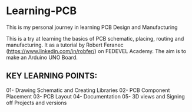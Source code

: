 # Learning-PCB
This is my personal journey in learning PCB Design and Manufacturing

This is a try at learning the basics of PCB schematic, placing, routing and manufacturing. It as a tutorial by Robert Feranec (https://www.linkedin.com/in/robfer/) on FEDEVEL Academy. The aim is to make an Arduino UNO Board.

## KEY LEARNING POINTS:
01- Drawing Schematic and Creating Libraries
02- PCB Component Placement
03- PCB Layout
04- Documentation
05- 3D views and Signing off Projects and versions
